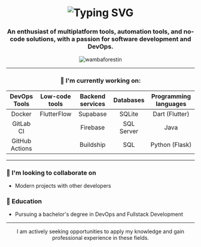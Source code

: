 <h1 align="center">
  <img src="https://readme-typing-svg.herokuapp.com?font=Fira+Code&pause=1000&color=36BCF7&center=true&vCenter=true&width=435&lines=Hi+%F0%9F%91%8B%2C+I'm+Wamba+Forestin;Welcome+to+my+GitHub+profile!" alt="Typing SVG" />
</h1>

<h3 align="center">An enthusiast of multiplatform tools, automation tools, and no-code solutions, with a passion for software development and DevOps.</h3>

<p align="center">
  <img src="https://komarev.com/ghpvc/?username=wambaforestin&label=Profile%20views&color=0e75b6&style=flat" alt="wambaforestin" />
</p>

---

<h3 align="center">🔭 I'm currently working on:</h3>

<div align="center">

| **DevOps Tools**  | **Low-code tools** | **Backend services** | **Databases** | **Programming languages** |
|:-----------------:|:------------------:|:--------------------:|:-------------:|:--------------------------:|
| Docker            | FlutterFlow         | Supabase             | SQLite        | Dart (Flutter)             |
| GitLab CI         |                     | Firebase             | SQL Server    | Java                       |
| GitHub Actions    |                     | Buildship            | SQL           | Python (Flask)             |


</div>

---

### 👯 I'm looking to collaborate on
- Modern projects with other developers

### 🌱 Education
- Pursuing a bachelor's degree in DevOps and Fullstack Development

---

<p align="center">I am actively seeking opportunities to apply my knowledge and gain professional experience in these fields.</p>
